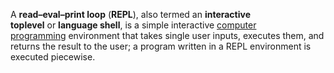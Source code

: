 
A **read–eval–print loop** (**REPL**), also termed an **interactive toplevel** or **language shell**, is a simple interactive [computer programming](https://en.wikipedia.org/wiki/Computer_programming "Computer programming") environment that takes single user inputs, executes them, and returns the result to the user; a program written in a REPL environment is executed piecewise.